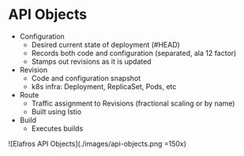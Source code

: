 # API Objects

* Configuration
  * Desired current state of deployment (#HEAD)
  * Records both code and configuration (separated, ala 12 factor)
  * Stamps out revisions as it is updated
* Revision
  * Code and configuration snapshot
  * k8s infra: Deployment, ReplicaSet, Pods, etc
* Route
  * Traffic assignment to Revisions (fractional scaling or by name)
  * Built using Istio
* Build
  * Executes builds

![Elafros API Objects](./images/api-objects.png =150x)


